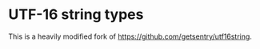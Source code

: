 # UTF-16 string types

This is a heavily modified fork of https://github.com/getsentry/utf16string.
